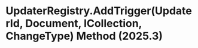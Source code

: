# UpdaterRegistry.AddTrigger(UpdaterId, Document, ICollection<ElementId>, ChangeType) Method (2025.3)

﻿